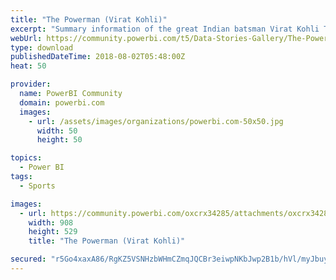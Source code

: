 ```yaml
---
title: "The Powerman (Virat Kohli)"
excerpt: "Summary information of the great Indian batsman Virat Kohli The Powerman."
webUrl: https://community.powerbi.com/t5/Data-Stories-Gallery/The-Powerman-Virat-Kohli/m-p/478909
type: download
publishedDateTime: 2018-08-02T05:48:00Z
heat: 50

provider:
  name: PowerBI Community
  domain: powerbi.com
  images:
    - url: /assets/images/organizations/powerbi.com-50x50.jpg
      width: 50
      height: 50

topics:
  - Power BI
tags:
  - Sports

images:
  - url: https://community.powerbi.com/oxcrx34285/attachments/oxcrx34285/DataStoriesGallery/2119/1/VK_DP.JPG
    width: 908
    height: 529
    title: "The Powerman (Virat Kohli)"

secured: "r5Go4xaxA86/RgKZ5VSNHzbWHmCZmqJQCBr3eiwpNKbJwp2B1b/hVl/myJbuyXJ/e4Fea9irRs3EEhNQyDb15nGHga6OwY7z996N12jU90o4Y8xdwiE5zcQ8DycXhKKOFc6wuPx9wbguF9GzhwafR0r4rYHY8Fajs9xKdjZW+UKzvH+kYizs7pzflXlB+X2XiQ0w4GXJTE0+vzWhoYrVZt8hHfty+oV99s2mrWXP02l3ShD10K4gYo+5aJThy4hPykMxP1PCphQ7SeHjvvCvCkz8vVyQEFYrVQgtgAblEX5NF2ldZB84P2D2p019iCKISpG8s4LcBH3B1GfrshxZh+RPJtdjquso/jAy2AOYMsNUI+3JIGBywdaLJ9iSc6Wu;mlC/dYI2Ju+4TT2S6W1WtA=="
---
```


